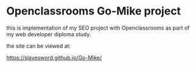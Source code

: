 # Openclassrooms Go-Mike project
this is implementation of my SEO project with Openclassrooms as part of my web developer diploma study.

the site can be viewed at: 

https://slavesword.github.io/Go-Mike/
